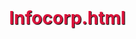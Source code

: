 # Infocorp.html
<!--This a very interesting project if someone wants to join, they are welcome. It's about  starting a start-up venture.-->
<idoctype html>
<html>
    <head>
        <title>infocorp.</title>
        <meta charset="utf-8" name="viewport" content="width=device-width, initial-scale=1.0"></meta>
     <style>   
        h1{
            color:crimson;
            text-shadow:1px 1px 1px black;
            text-transform:non;
            padding:1px;
          }
        h3{
            color:black ;
            padding:1px;
            text-shadow:1px 1px 1px crimson;
          }
        a{
            text-decoration:none;
    
         }

    </style>   
    </head>
    <body bgcolor="lightblue">
        <header>
            <h1 align="center">Infocorp.</h1>
            <h3 align="center">Infocorp is a privately funded corporation established to achieve the goal of creating best and optimised sofware solutions for big and small business entity.</h3>
            <hr>
            
        </header>
        <section>
            <p>
                We are not only confined with the creation of software but to do research on quantum mechanical system of universe.
            </p>
            <p>here we have something to made you more productive in terms of security monitoring and auditing of any web application.</p>
            <ol>
                <li><a href="https://www.nmap.org" target="_blank">nmap</a></li>
                <li><a href="https://www.whois.sc" target="_blank">whois lookup</a></li>
                <li><a href="https://www.yougetsignal.com" target="_blank">advance lookup tool</a></li>
                <li><a href="https://www.iploc.net" target="_blank">ip location</a></li>
            </ol>
        </section>
        
        <section>
            <p>We are working to provide you the best resources to keep your information over the internet safe and secure.</p>
            <font color="tomato"><big>here you can explore from hundreds of security tool. you can learn and use them as per your choice or need.</big></font>
        
        </section>
        <nav>
            <p>To invest in our company click the link given below</p>
            
            <input id="name" name="name" placeholder="enter your full name"/><br /><br />
            
            <input id="email" name="email" placeholder="enter your email"/><br /><br />
            <input type="number" placeholder="enter your contact number"/><br /><br />
            <input type="text" placeholder="organisation if any"/><br /><br />
            <input type="password" placeholder="type your password"/><br /><br />
            <input type="password" placeholder="confirm your password"/><br /><br />
            
            <a href="#" target="_blank">click to invest</a>
        </nav>
        <script>   alert("welcome to infocorp");
            var isOnline = true ;
            var isOffline = false ;

        if (!isOnline && isOffline){
            document.write("you are not connected to network");
        }
        else if(isOnline && !isOffline){
            document.write("welcome");
    
        }
        else if(isOffline && isOnline ){
            document.write("accesss denied");
    
        }
        else if(!isOffline && !isOnline){
            document.write("you are not authorised");
        }
    for(x=0;x<1;x++){
        console.log("25 din me paisa double");
    }


    </script>
        
    </body>
</html>
